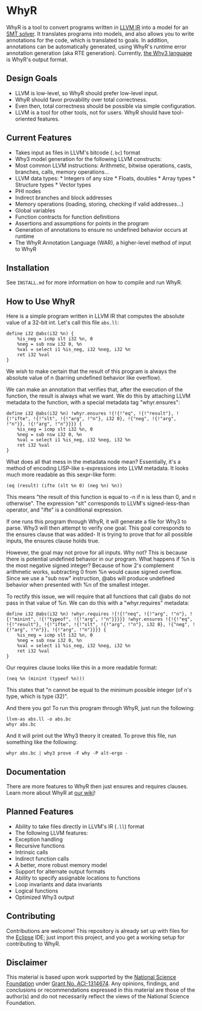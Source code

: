 # WhyR

WhyR is a tool to convert programs written in [LLVM IR](http://llvm.org/) into a model for an [SMT solver](https://en.wikipedia.org/wiki/SMT_solver). It translates programs into models, and also allows you to write annotations for the code, which is translated to goals. In addition, annotations can be automatically generated, using WhyR's runtime error annotation generation (aka RTE generation). Currently, [the Why3 language](http://why3.lri.fr/) is WhyR's output format.

## Design Goals

* LLVM is low-level, so WhyR should prefer low-level input.
* WhyR should favor provability over total correctness.
* Even then, total correctness should be possible via simple configuration.
* LLVM is a tool for other tools, not for users. WhyR should have tool-oriented features.

## Current Features

* Takes input as files in LLVM's bitcode (`.bc`) format
* Why3 model generation for the following LLVM constructs:
 * Most common LLVM instructions: Arithmetic, bitwise operations, casts, branches, calls, memory operations...
 * LLVM data types:
        * Integers of any size
        * Floats, doubles
        * Array types
        * Structure types
        * Vector types
 * PHI nodes
 * Indirect branches and block addresses
 * Memory operations (loading, storing, checking if valid addresses...)
 * Global variables
* Function contracts for function definitions
* Assertions and assumptions for points in the program
* Generation of annotations to ensure no undefined behavior occurs at runtime
* The WhyR Annotation Language (WAR), a higher-level method of input to WhyR

## Installation

See `INSTALL.md` for more information on how to compile and run WhyR.

## How to Use WhyR

Here is a simple program written in LLVM IR that computes the absolute value of a 32-bit int. Let's call this file `abs.ll`:

```
define i32 @abs(i32 %n) {
    %is_neg = icmp slt i32 %n, 0
    %neg = sub nsw i32 0, %n
    %val = select i1 %is_neg, i32 %neg, i32 %n
    ret i32 %val
}
```

We wish to make certain that the result of this program is always the absolute value of n (barring undefined behavior like overflow).

We can make an annotation that verifies that, after the execution of the function, the result is always what we want. We do this by attaching LLVM metadata to the function, with a special metadata tag "whyr.ensures":

```
define i32 @abs(i32 %n) !whyr.ensures !{!{!"eq", !{!"result"}, !{!"ifte", !{!"slt", !{!"arg", !"n"}, i32 0}, !{"neg", !{!"arg", !"n"}}, !{!"arg", !"n"}}}} {
    %is_neg = icmp slt i32 %n, 0
    %neg = sub nsw i32 0, %n
    %val = select i1 %is_neg, i32 %neg, i32 %n
    ret i32 %val
}
```

What does all that mess in the metadata node mean? Essentially, it's a method of encoding LISP-like s-expressions into LLVM metadata. It looks much more readable as this sexpr-like form:

```
(eq (result) (ifte (slt %n 0) (neg %n) %n))
```

This means "the result of this function is equal to -n if n is less than 0, and n otherwise". The expression "slt" corresponds to LLVM's signed-less-than operator, and "ifte" is a conditional expression.

If one runs this program through WhyR, it will generate a file for Why3 to parse. Why3 will then attempt to verify one goal. This goal corresponds to the ensures clause that was added- It is trying to prove that for all possible inputs, the ensures clause holds true.

However, the goal may not prove for all inputs. Why not? This is because there is potential undefined behavior in our program. What happens if %n is the most negative signed integer? Because of how 2's complement arithmetic works, subtracting 0 from %n would cause signed overflow. Since we use a "sub nsw" instruction, @abs will produce undefined behavior when presented with  %n of the smallest integer.

To rectify this issue, we will require that all functions that call @abs do not pass in that value of %n. We can do this with a "whyr.requires" metadata:

```
define i32 @abs(i32 %n) !whyr.requires !{!{!"neq", !{!"arg", !"n"}, !{!"minint", !{!"typeof", !{!"arg", !"n"}}}}} !whyr.ensures !{!{!"eq", !{!"result"}, !{!"ifte", !{!"slt", !{!"arg", !"n"}, i32 0}, !{"neg", !{!"arg", !"n"}}, !{!"arg", !"n"}}}} {
    %is_neg = icmp slt i32 %n, 0
    %neg = sub nsw i32 0, %n
    %val = select i1 %is_neg, i32 %neg, i32 %n
    ret i32 %val
}
```

Our requires clause looks like this in a more readable format:

```
(neq %n (minint (typeof %n)))
```

This states that "n cannot be equal to the minimum possible integer (of n's type, which is type i32)".

And there you go! To run this program through WhyR, just run the following:

```
llvm-as abs.ll -o abs.bc
whyr abs.bc
```

And it will print out the Why3 theory it created. To prove this file, run something like the following:

```
whyr abs.bc | why3 prove -F why -P alt-ergo -
```

## Documentation

There are more features to WhyR then just ensures and requires clauses. Learn more about WhyR at [our wiki](https://github.com/AnnotationsForAll/WhyR/wiki)!

## Planned Features

* Ability to take files directly in LLVM's IR (`.ll`) format
* The following LLVM features:
 * Exception handling
 * Recursive functions
 * Intrinsic calls
 * Indirect function calls
* A better, more robust memory model
* Support for alternate output formats
* Ability to specify assignable locations to functions
* Loop invariants and data invariants
* Logical functions
* Optimized Why3 output

## Contributing

Contributions are welcome! This repository is already set up with files for the [Eclipse](http://www.eclipse.org/home/index.php) IDE; just import this project, and you get a working setup for contributing to WhyR.

## Disclaimer

This material is based upon work supported by the [National Science Foundation](https://nsf.gov/) under [Grant No. ACI-1314674](https://nsf.gov/awardsearch/showAward?AWD_ID=1314674).
Any opinions, findings, and conclusions or recommendations expressed in this material are those of the author(s)
and do not necessarily reflect the views of the National Science Foundation.
